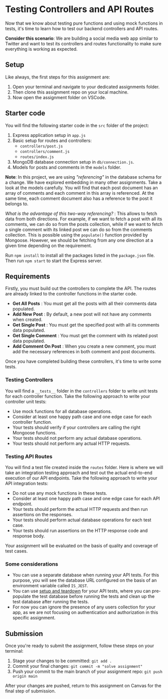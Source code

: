 # Testing Controllers and API Routes
Now that we know about testing pure functions and using mock functions in tests, it's time to learn how to test our backend controllers and API routes. 

**Consider this scenario**: We are building a social media web app similar to Twitter and want to test its controllers and routes functionality to make sure everything is working as expected.

## Setup
Like always, the first steps for this assignment are:

1. Open your terminal and navigate to your dedicated assignments folder.
2. Then clone this assignment repo on your local machine.
3. Now open the assignment folder on VSCode.

## Starter code
You will find the following starter code in the `src` folder of the project:

1. Express application setup in `app.js`
2. Basic setup for routes and controllers:
    - `controllers/post.js`
    - `controllers/comment.js`
    - `routes/index.js`
3. MongoDB database connection setup in `db/connection.js`.
4. Models for posts and comments in the `models` folder.

**Note**: In this project, we are using _"referencing"_ in the database schema for a change. We have explored embedding in many other assignments. Take a look at the models carefully. You will find that each post document has an array of comments and each comment in this array is referenced. At the same time, each comment document also has a reference to the post it belongs to.

_What is the advantage of this two-way referencing?_ : This allows to fetch data from both directions. For example, if we want to fetch a post with all its comments, we can do so from the posts collection, while if we want to fetch a single comment with its linked post we can do so from the comments collection. This is possible using the `populate()` function provided by Mongoose. However, we should be fetching from any one direction at a given time depending on the requirement.

Run `npm install` to install all the packages listed in the `package.json` file. Then run `npm start` to start the Express server.

## Requirements

Firstly, you must build out the controllers to complete the API. The routes are already linked to the controller functions in the starter code.
- **Get All Posts** : You must get all the posts with all their comments data populated.
- **Add New Post** : By default, a new post will not have any comments when created.
- **Get Single Post** : You must get the specified post with all its comments data populated.
- **Get Single Comment** : You must get the comment with its related post data populated.
- **Add Comment On Post** : When you create a new comment, you must add the necessary references in both comment and post documents.

Once you have completed building these controllers, it's time to write some tests.

### Testing Controllers

You will find a `__tests__` folder in the `controllers` folder to write unit tests for each controller function. Take the following approach to write your controller unit tests:
- Use mock functions for all database operations.
- Consider at least one happy path case and one edge case for each controller function.
- Your tests should verify if your controllers are calling the right Mongoose functions.
- Your tests should not perform any actual database operations.
- Your tests should not perform any actual HTTP requests.

### Testing API Routes

You will find a test file created inside the `routes` folder. Here is where we will take an integration testing approach and test out the actual end-to-end execution of our API endpoints. Take the following approach to write your API integration tests:
- Do not use any mock functions in these tests.
- Consider at least one happy path case and one edge case for each API endpoint.
- Your tests should perform the actual HTTP requests and then run assertions on the responses.
- Your tests should perform actual database operations for each test case.
- Your tests should run assertions on the HTTP response code and response body.

Your assignment will be evaluated on the basis of quality and coverage of test cases.

### Some considerations

- You can use a separate database when running your API tests. For this purpose, you will see the database URL configured on the basis of an environment variable called `IS_JEST`.
- You can use [setup and teardown](https://jestjs.io/docs/setup-teardown) for your API tests, where you can pre-populate the test database before running the tests and clean up the test database after running the tests.
- For now you can ignore the presence of any users collection for your app, as we are not focusing on authentication and authorization in this specific assignment.

## Submission
Once you're ready to submit the assignment, follow these steps on your terminal:
1. Stage your changes to be committed: `git add .`
2. Commit your final changes: `git commit -m "solve assignment"`
3. Push your commit to the main branch of your assignment repo: `git push origin main`

After your changes are pushed, return to this assignment on Canvas for the final step of submission.